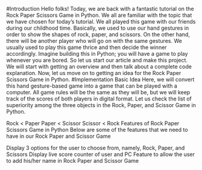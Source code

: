 #Introduction
Hello folks! Today, we are back with a fantastic tutorial on the Rock Paper Scissors Game in Python. 
We all are familiar with the topic that we have chosen for today’s tutorial. 
We all played this game with our friends during our childhood time. 
Basically, we used to use our hand gestures in order to show the shapes of rock, paper, and scissors. 
On the other hand, there will be another player who will go on with the same gestures. 
We usually used to play this game thrice and then decide the winner accordingly.
Imagine building this in Python; you will have a game to play whenever you are bored. 
So let us start our article and make this project.
We will start with getting an overview and then talk about a complete code explanation.
Now, let us move on to getting an idea for the Rock Paper Scissors Game in Python.
#Implementation
Basic Idea
Here, we will convert this hand gesture-based game into a game that can be played with a computer. All game rules will be the same as they will be, but we will keep track of the scores of both players in digital format. Let us check the list of superiority among the three objects in the Rock, Paper, and Scissor Game in Python.

Rock < Paper
Paper < Scissor
Scissor < Rock
Features of Rock Paper Scissors Game in Python
Below are some of the features that we need to have in our Rock Paper and Scissor Game

Display 3 options for the user to choose from, namely, Rock, Paper, and Scissors
Display live score counter of user and PC
Feature to allow the user to add his/her name in Rock Paper and Scissor Game
